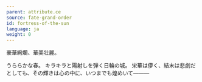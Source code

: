 ```yaml
---
parent: attribute.ce
source: fate-grand-order
id: fortress-of-the-sun
language: ja
weight: 0
---
```


豪華絢爛、華美壮麗。

うららかな春。
キラキラと陽射しを弾く日輪の城。
栄華は儚く、結末は悲劇だとしても、その輝きは心の中に、いつまでも煌めいて―――
